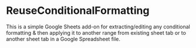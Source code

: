 # ReuseConditionalFormatting
This is a simple Google Sheets add-on for extracting/editing any conditional formatting &amp; then applying it to another range from existing sheet tab or to another sheet tab in a Google Spreadsheet file.
